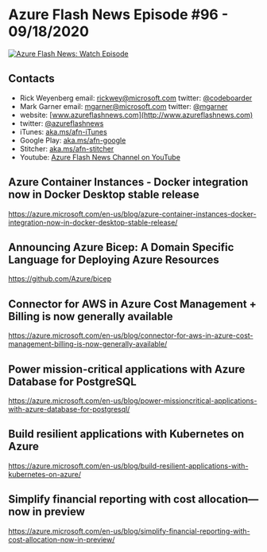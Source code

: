 # Azure Flash News Episode #96 - 09/18/2020

[![Azure Flash News: Watch Episode](https://img.youtube.com/vi/TSp1GVRwdhM/0.jpg)](https://youtu.be/TSp1GVRwdhM "Azure Flash News: Episode 96")

## Contacts

* Rick Weyenberg  email: rickwey@microsoft.com twitter: [@codeboarder](https://www.twitter.com/codeboarder)
* Mark Garner email: mgarner@microsoft.com twitter: [@mgarner](https://www.twitter.com/mgarner)
* website: [www.azureflashnews.com](http://www.azureflashnews.com)
* twitter: [@azureflashnews](https://www.twitter.com/azureflashnews)
* iTunes: [aka.ms/afn-iTunes](https://aka.ms/afn-iTunes)
* Google Play: [aka.ms/afn-google](https://aka.ms/afn-google)
* Stitcher: [aka.ms/afn-stitcher](https://aka.ms/afn-stitcher)
* Youtube: [Azure Flash News Channel on YouTube](https://www.youtube.com/channel/UCV6U_D4q7OxQaf0rFfEb6fQ)

## Azure Container Instances - Docker integration now in Docker Desktop stable release
https://azure.microsoft.com/en-us/blog/azure-container-instances-docker-integration-now-in-docker-desktop-stable-release/

## Announcing Azure Bicep: A Domain Specific Language for Deploying Azure Resources
https://github.com/Azure/bicep

## Connector for AWS in Azure Cost Management + Billing is now generally available
https://azure.microsoft.com/en-us/blog/connector-for-aws-in-azure-cost-management-billing-is-now-generally-available/

## Power mission-critical applications with Azure Database for PostgreSQL
https://azure.microsoft.com/en-us/blog/power-missioncritical-applications-with-azure-database-for-postgresql/

## Build resilient applications with Kubernetes on Azure
https://azure.microsoft.com/en-us/blog/build-resilient-applications-with-kubernetes-on-azure/

## Simplify financial reporting with cost allocation—now in preview
https://azure.microsoft.com/en-us/blog/simplify-financial-reporting-with-cost-allocation-now-in-preview/
